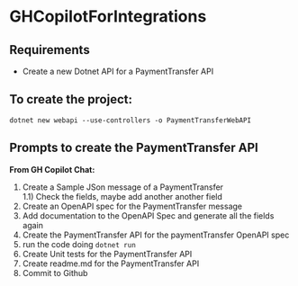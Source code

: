 # GHCopilotForIntegrations

## Requirements
- Create a new Dotnet API for a PaymentTransfer API

## To create the project:
`dotnet new webapi --use-controllers -o PaymentTransferWebAPI`

## Prompts to create the PaymentTransfer API

**From GH Copilot Chat:**

1) Create a Sample JSon message of a PaymentTransfer  
   1.1) Check the fields, maybe add another another field
2) Create an OpenAPI spec for the PaymentTransfer message
3) Add documentation to the OpenAPI Spec and generate all the fields again
4) Create the PaymentTransfer API for the paymentTransfer OpenAPI spec
5) run the code doing `dotnet run`
6) Create Unit tests for the PaymentTransfer API 
5) Create readme.md for the PaymentTransfer API
7) Commit to Github
